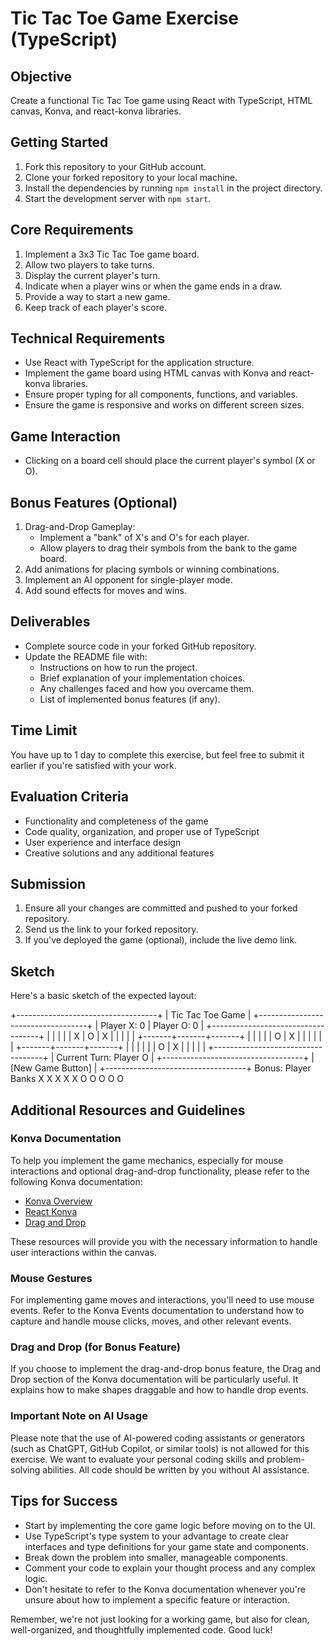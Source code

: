 # Tic Tac Toe Game Exercise (TypeScript)

## Objective
Create a functional Tic Tac Toe game using React with TypeScript, HTML canvas, Konva, and react-konva libraries.

## Getting Started
1. Fork this repository to your GitHub account.
2. Clone your forked repository to your local machine.
3. Install the dependencies by running `npm install` in the project directory.
4. Start the development server with `npm start`.

## Core Requirements
1. Implement a 3x3 Tic Tac Toe game board.
2. Allow two players to take turns.
3. Display the current player's turn.
4. Indicate when a player wins or when the game ends in a draw.
5. Provide a way to start a new game.
6. Keep track of each player's score.

## Technical Requirements
- Use React with TypeScript for the application structure.
- Implement the game board using HTML canvas with Konva and react-konva libraries.
- Ensure proper typing for all components, functions, and variables.
- Ensure the game is responsive and works on different screen sizes.

## Game Interaction
- Clicking on a board cell should place the current player's symbol (X or O).

## Bonus Features (Optional)
1. Drag-and-Drop Gameplay:
   - Implement a "bank" of X's and O's for each player.
   - Allow players to drag their symbols from the bank to the game board.
2. Add animations for placing symbols or winning combinations.
3. Implement an AI opponent for single-player mode.
4. Add sound effects for moves and wins.

## Deliverables
- Complete source code in your forked GitHub repository.
- Update the README file with:
  - Instructions on how to run the project.
  - Brief explanation of your implementation choices.
  - Any challenges faced and how you overcame them.
  - List of implemented bonus features (if any).

## Time Limit
You have up to 1 day to complete this exercise, but feel free to submit it earlier if you're satisfied with your work.

## Evaluation Criteria
- Functionality and completeness of the game
- Code quality, organization, and proper use of TypeScript
- User experience and interface design
- Creative solutions and any additional features

## Submission
1. Ensure all your changes are committed and pushed to your forked repository.
2. Send us the link to your forked repository.
3. If you've deployed the game (optional), include the live demo link.

## Sketch
Here's a basic sketch of the expected layout:

+-----------------------------------+
|        Tic Tac Toe Game           |
+-----------------------------------+
|   Player X: 0  |  Player O: 0     |
+-----------------------------------+
|       |       |       |
|   X   |   O   |   X   |
|       |       |       |
+-------+-------+-------+
|       |       |       |
|   O   |   X   |       |
|       |       |       |
+-------+-------+-------+
|       |       |       |
|       |   O   |   X   |
|       |       |       |
+-----------------------------------+
|   Current Turn: Player O          |
+-----------------------------------+
|        [New Game Button]          |
+-----------------------------------+
Bonus: Player Banks
X X X X X     O O O O O

## Additional Resources and Guidelines

### Konva Documentation
To help you implement the game mechanics, especially for mouse interactions and optional drag-and-drop functionality, please refer to the following Konva documentation:

- [Konva Overview](https://konvajs.org/docs/index.html)
- [React Konva](https://konvajs.org/docs/react/Intro.html)
- [Drag and Drop](https://konvajs.org/docs/drag_and_drop/Drag_and_Drop.html)

These resources will provide you with the necessary information to handle user interactions within the canvas.

### Mouse Gestures
For implementing game moves and interactions, you'll need to use mouse events. Refer to the Konva Events documentation to understand how to capture and handle mouse clicks, moves, and other relevant events.

### Drag and Drop (for Bonus Feature)
If you choose to implement the drag-and-drop bonus feature, the Drag and Drop section of the Konva documentation will be particularly useful. It explains how to make shapes draggable and how to handle drop events.

### Important Note on AI Usage
Please note that the use of AI-powered coding assistants or generators (such as ChatGPT, GitHub Copilot, or similar tools) is not allowed for this exercise. We want to evaluate your personal coding skills and problem-solving abilities. All code should be written by you without AI assistance.

## Tips for Success
- Start by implementing the core game logic before moving on to the UI.
- Use TypeScript's type system to your advantage to create clear interfaces and type definitions for your game state and components.
- Break down the problem into smaller, manageable components.
- Comment your code to explain your thought process and any complex logic.
- Don't hesitate to refer to the Konva documentation whenever you're unsure about how to implement a specific feature or interaction.

Remember, we're not just looking for a working game, but also for clean, well-organized, and thoughtfully implemented code. Good luck!